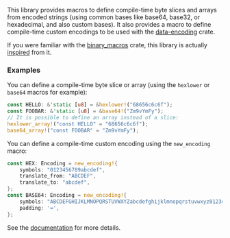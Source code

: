 This library provides macros to define compile-time byte slices and arrays from
encoded strings (using common bases like base64, base32, or hexadecimal, and
also custom bases). It also provides a macro to define compile-time custom
encodings to be used with the [data-encoding] crate.

If you were familiar with the [binary_macros] crate, this library is actually
[inspired][binary_macros_issue] from it.

### Examples

You can define a compile-time byte slice or array (using the `hexlower` or
`base64` macros for example):

```rust
const HELLO: &'static [u8] = &hexlower!("68656c6c6f");
const FOOBAR: &'static [u8] = &base64!("Zm9vYmFy");
// It is possible to define an array instead of a slice:
hexlower_array!("const HELLO" = "68656c6c6f");
base64_array!("const FOOBAR" = "Zm9vYmFy");
```

You can define a compile-time custom encoding using the `new_encoding` macro:

```rust
const HEX: Encoding = new_encoding!{
    symbols: "0123456789abcdef",
    translate_from: "ABCDEF",
    translate_to: "abcdef",
};
const BASE64: Encoding = new_encoding!{
    symbols: "ABCDEFGHIJKLMNOPQRSTUVWXYZabcdefghijklmnopqrstuvwxyz0123456789+/",
    padding: '=',
};
```

See the [documentation] for more details.

[binary_macros]: https://crates.io/crates/binary_macros
[binary_macros_issue]: https://github.com/ia0/data-encoding/issues/7
[data-encoding]: https://crates.io/crates/data-encoding
[documentation]: https://docs.rs/data-encoding-macro
